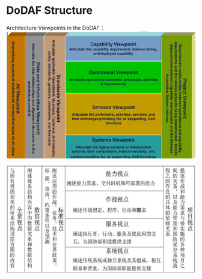 # DoDAF Structure

Architecture Viewpoints in the DoDAF：![](/assets/viewpoint.png)

![](/assets/视点.png)

